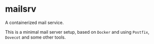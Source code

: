 # mailsrv

A containerized mail service.

This is a minimal mail server setup, based on ``Docker`` and using ``Postfix``,
``Dovecot`` and some other tools.

